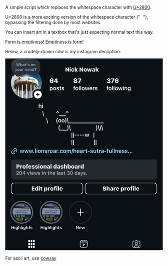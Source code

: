 
A simple script which replaces the whitespace character with [U+2800](https://www.compart.com/en/unicode/U+2800).

U+2800 is a more exciting version of the whitespace character ("⠀"), bypassing the filtering done by most websites. 

You can insert art in a textbox that's just expecting normal text this way.  

[Form is emptiness! Emptiness is form!](https://www.lionsroar.com/heart-sutra-fullness-emptiness/?fbclid=PAZXh0bgNhZW0CMTEAAaY2u3C6dgAIRaX6s6XqgIbdcel4NCBbCEi8rUCKP1lojyvXs4MXPmXh9-o_aem_p3-7qujV6kJvEgaTiBX0Qg)

Below, a crudely-drawn cow is my instagram decription.

![An ASCII art cow is used as a profile description on instagram.com](sample.png "Unwanted Cows")

For ascii art, use [cowsay](https://cowsay-svelte.vercel.app/)
